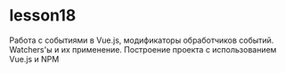 # lesson18
 Работа с событиями в Vue.js, модификаторы обработчиков событий. Watchers'ы и их применение. Построение проекта с использованием Vue.js и NPM
